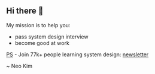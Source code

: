 ## Hi there 👋

My mission is to help you:

- pass system design interview
- become good at work

  

<ins>PS</ins> - Join 77k+ people learning system design: 
[newsletter](https://newsletter.systemdesign.one/)


~ Neo Kim

<!--
**systemdesign42/systemdesign42** is a ✨ _special_ ✨ repository because its `README.md` (this file) appears on your GitHub profile.

Here are some ideas to get you started:

- 🔭 I’m currently working on ...
- 🌱 I’m currently learning ...
- 👯 I’m looking to collaborate on ...
- 🤔 I’m looking for help with ...
- 💬 Ask me about ...
- 📫 How to reach me: ...
- 😄 Pronouns: ...
- ⚡ Fun fact: ...
-->
